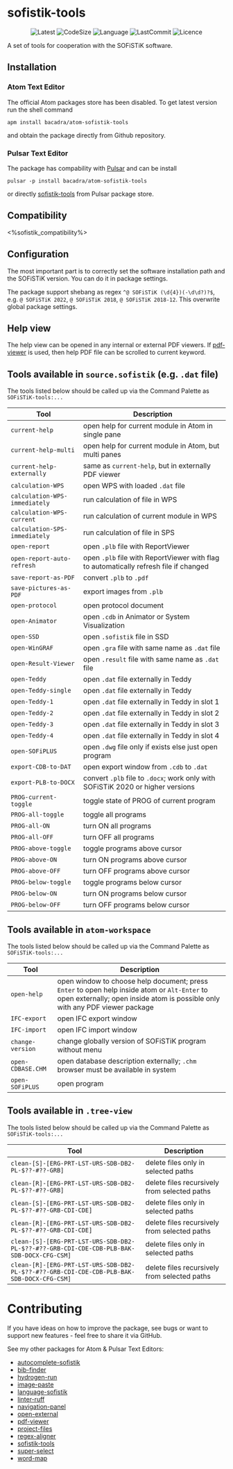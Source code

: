 # sofistik-tools

<p align="center">
  <img src="https://img.shields.io/github/v/tag/bacadra/atom-sofistik-tools?style=for-the-badge&label=Latest&color=007EC6" alt="Latest">
  <img src="https://img.shields.io/github/languages/code-size/bacadra/atom-sofistik-tools?style=for-the-badge&color=007EC6" alt="CodeSize">
  <img src="https://img.shields.io/github/languages/top/bacadra/atom-sofistik-tools?style=for-the-badge&color=007EC6" alt="Language">
  <img src="https://img.shields.io/github/last-commit/bacadra/atom-sofistik-tools?style=for-the-badge&color=007EC6" alt="LastCommit">
  <img src="https://img.shields.io/github/license/bacadra/atom-sofistik-tools?style=for-the-badge&color=007EC6" alt="Licence">
</p>

A set of tools for cooperation with the SOFiSTiK software.

## Installation

### Atom Text Editor

The official Atom packages store has been disabled. To get latest version run the shell command

    apm install bacadra/atom-sofistik-tools

and obtain the package directly from Github repository.

### Pulsar Text Editor

The package has compability with [Pulsar](https://pulsar-edit.dev/) and can be install

    pulsar -p install bacadra/atom-sofistik-tools

or directly [sofistik-tools](https://web.pulsar-edit.dev/packages/sofistik-tools) from Pulsar package store.

## Compatibility

<%sofistik_compatibility%>

## Configuration

The most important part is to correctly set the software installation path and the SOFiSTiK version. You can do it in package settings.

The package support shebang as regex `^@ SOFiSTiK (\d{4})(-\d\d?)?$`, e.g. `@ SOFiSTiK 2022`, `@ SOFiSTiK 2018`, `@ SOFiSTiK 2018-12`. This overwrite global package settings.

## Help view

The help view can be opened in any internal or external PDF viewers. If [pdf-viewer](https://github.com/bacadra/atom-pdf-viewer) is used, then help PDF file can be scrolled to current keyword.

## Tools available in `source.sofistik` (e.g. `.dat` file)

The tools listed below should be called up via the Command Palette as `SOFiSTiK-tools:...`

| Tool | Description |
|-|-|
| <div style="white-space:nowrap">`current-help`               </div> | open help for current module in Atom in single pane |
| <div style="white-space:nowrap">`current-help-multi`         </div> | open help for current module in Atom, but multi panes |
| <div style="white-space:nowrap">`current-help-externally`    </div> | same as `current-help`, but in externally PDF viewer |
| <div style="white-space:nowrap">`calculation-WPS`            </div> | open WPS with loaded `.dat` file |
| <div style="white-space:nowrap">`calculation-WPS-immediately`</div> | run calculation of file in WPS |
| <div style="white-space:nowrap">`calculation-WPS-current`    </div> | run calculation of current module in WPS |
| <div style="white-space:nowrap">`calculation-SPS-immediately`</div> | run calculation of file in SPS |
| <div style="white-space:nowrap">`open-report`                </div> | open `.plb` file with ReportViewer |
| <div style="white-space:nowrap">`open-report-auto-refresh`   </div> | open `.plb` file with ReportViewer with flag to automatically refresh file if changed |
| <div style="white-space:nowrap">`save-report-as-PDF`         </div> | convert `.plb` to `.pdf` |
| <div style="white-space:nowrap">`save-pictures-as-PDF`       </div> | export images from `.plb` |
| <div style="white-space:nowrap">`open-protocol`              </div> | open protocol document |
| <div style="white-space:nowrap">`open-Animator`              </div> | open `.cdb` in Animator or System Visualization |
| <div style="white-space:nowrap">`open-SSD`                   </div> | open `.sofistik` file in SSD |
| <div style="white-space:nowrap">`open-WinGRAF`               </div> | open `.gra` file with same name as `.dat` file |
| <div style="white-space:nowrap">`open-Result-Viewer`         </div> | open `.result` file with same name as `.dat` file |
| <div style="white-space:nowrap">`open-Teddy`                 </div> | open `.dat` file externally in Teddy |
| <div style="white-space:nowrap">`open-Teddy-single`          </div> | open `.dat` file externally in Teddy |
| <div style="white-space:nowrap">`open-Teddy-1`               </div> | open `.dat` file externally in Teddy in slot 1 |
| <div style="white-space:nowrap">`open-Teddy-2`               </div> | open `.dat` file externally in Teddy in slot 2 |
| <div style="white-space:nowrap">`open-Teddy-3`               </div> | open `.dat` file externally in Teddy in slot 3 |
| <div style="white-space:nowrap">`open-Teddy-4`               </div> | open `.dat` file externally in Teddy in slot 4 |
| <div style="white-space:nowrap">`open-SOFiPLUS`              </div> | open `.dwg` file only if exists else just open program |
| <div style="white-space:nowrap">`export-CDB-to-DAT`          </div> | open export window from `.cdb` to `.dat` |
| <div style="white-space:nowrap">`export-PLB-to-DOCX`         </div> | convert `.plb` file to `.docx`; work only with SOFiSTiK 2020 or higher versions |
| <div style="white-space:nowrap">`PROG-current-toggle`        </div> | toggle state of PROG of current program |
| <div style="white-space:nowrap">`PROG-all-toggle`            </div> | toggle all programs |
| <div style="white-space:nowrap">`PROG-all-ON`                </div> | turn ON all programs |
| <div style="white-space:nowrap">`PROG-all-OFF`               </div> | turn OFF all programs |
| <div style="white-space:nowrap">`PROG-above-toggle`          </div> | toggle programs above cursor |
| <div style="white-space:nowrap">`PROG-above-ON`              </div> | turn ON programs above cursor |
| <div style="white-space:nowrap">`PROG-above-OFF`             </div> | turn OFF programs above cursor |
| <div style="white-space:nowrap">`PROG-below-toggle`          </div> | toggle programs below cursor |
| <div style="white-space:nowrap">`PROG-below-ON`              </div> | turn ON programs below cursor |
| <div style="white-space:nowrap">`PROG-below-OFF`             </div> | turn OFF programs below cursor |

## Tools available in `atom-workspace`

The tools listed below should be called up via the Command Palette as `SOFiSTiK-tools:...`

| Tool | Description |
|-|-|
| <div style="white-space:nowrap">`open-help`      </div> | open window to choose help document; press `Enter` to open help inside atom or `Alt-Enter` to open externally; open inside atom is possible only with any PDF viewer package |
| <div style="white-space:nowrap">`IFC-export`     </div> | open IFC export window |
| <div style="white-space:nowrap">`IFC-import`     </div> | open IFC import window |
| <div style="white-space:nowrap">`change-version` </div> | change globally version of SOFiSTiK program without menu |
| <div style="white-space:nowrap">`open-CDBASE.CHM`</div> | open database description externally; `.chm` browser must be available in system |
| <div style="white-space:nowrap">`open-SOFiPLUS`  </div> | open program |

## Tools available in `.tree-view`

The tools listed below should be called up via the Command Palette as `SOFiSTiK-tools:...`

| Tool | Description |
|-|-|
| `clean-[S]-[ERG-PRT-LST-URS-SDB-DB2-PL-$??-#??-GRB]` | delete files only in selected paths |
| `clean-[R]-[ERG-PRT-LST-URS-SDB-DB2-PL-$??-#??-GRB]` | delete files recursively from selected paths |
| `clean-[S]-[ERG-PRT-LST-URS-SDB-DB2-PL-$??-#??-GRB-CDI-CDE]` | delete files only in selected paths |
| `clean-[R]-[ERG-PRT-LST-URS-SDB-DB2-PL-$??-#??-GRB-CDI-CDE]` | delete files recursively from selected paths |
| `clean-[S]-[ERG-PRT-LST-URS-SDB-DB2-PL-$??-#??-GRB-CDI-CDE-CDB-PLB-BAK-SDB-DOCX-CFG-CSM]` | delete files only in selected paths |
| `clean-[R]-[ERG-PRT-LST-URS-SDB-DB2-PL-$??-#??-GRB-CDI-CDE-CDB-PLB-BAK-SDB-DOCX-CFG-CSM]` | delete files recursively from selected paths |

# Contributing

If you have ideas on how to improve the package, see bugs or want to support new features - feel free to share it via GitHub.

See my other packages for Atom & Pulsar Text Editors:

* [autocomplete-sofistik](https://github.com/bacadra/atom-autocomplete-sofistik)
* [bib-finder](https://github.com/bacadra/atom-bib-finder)
* [hydrogen-run](https://github.com/bacadra/atom-hydrogen-run)
* [image-paste](https://github.com/bacadra/atom-image-paste)
* [language-sofistik](https://github.com/bacadra/atom-language-sofistik)
* [linter-ruff](https://github.com/bacadra/atom-linter-ruff)
* [navigation-panel](https://github.com/bacadra/atom-navigation-panel)
* [open-external](https://github.com/bacadra/atom-open-external)
* [pdf-viewer](https://github.com/bacadra/atom-pdf-viewer)
* [project-files](https://github.com/bacadra/atom-project-files)
* [regex-aligner](https://github.com/bacadra/atom-regex-aligner)
* [sofistik-tools](https://github.com/bacadra/atom-sofistik-tools)
* [super-select](https://github.com/bacadra/atom-super-select)
* [word-map](https://github.com/bacadra/atom-word-map)
